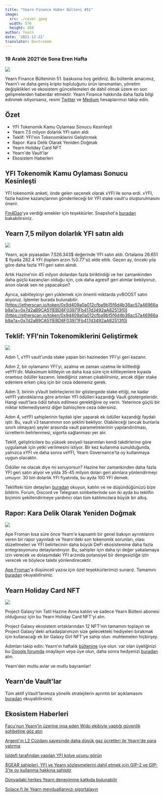 ```yaml
---
title: "Yearn Finance Haber Bülteni #51"
image:
  src: ./cover.jpeg
  width: 576
  height: 288
author: Yearn
date: '2021-12-22'
translator: Dastronom
---
```


### 19 Aralık 2021'de Sona Eren Hafta

![](/_posts/_newsletters/Yearn-Finance-Newsletter-51/cover.jpeg?w=880&h=440)

Yearn Finance Bülteninin 51. baskısına hoş geldiniz. Bu bültenle amacımız, Yearn'i ve daha geniş kripto topluluğunu ürün lansmanları, yönetim değişiklikleri ve ekosistem güncellemeleri de dahil olmak üzere en son gelişmelerden haberdar etmektir. Yearn Finance hakkında daha fazla bilgi edinmek istiyorsanız, resmi [Twitter](https://twitter.com/iearnfinance) ve [Medium](https://medium.com/iearn) hesaplarımızı takip edin.

## Özet

- YFI Tokenomik Kamu Oylaması Sonucu Kesinleşti
- Yearn 7,5 milyon dolarlık YFI satın aldı
- Teklif: YFI'nin Tokenomiklerini Geliştirmek
- Rapor: Kara Delik Olarak Yeniden Doğmak
- Yearn Holiday Card NFT
- Yearn'de Vault'lar
- Ekosistem Haberleri

## YFI Tokenomik Kamu Oylaması Sonucu Kesinleşti

YFI tokenomik anketi, önde gelen seçenek olarak xYFI ile sona erdi. xYFI, fazla hazine kazançlarının gönderileceği bir YFI stake vault'u oluşturulmasını önerir.

[Fin4Dao](https://twitter.com/Fin4Dao)'ya verdiği emekler için teşekkürler. Snapshot'a [buradan](https://snapshot.org/#/ybaby.eth/proposal/0x783cb3d57dd59b2827f6a42967375f06504cc947ebaa3c0e495c7b29ffd47aea) bakabilirsiniz.

## Yearn 7,5 milyon dolarlık YFI satın aldı

![](/_posts/_newsletters/Yearn-Finance-Newsletter-51/image2.jpg?w=800&h=609)

Yearn, açık piyasadan 7.526.343$ değerinde YFI satın aldı. Ortalama 26.651 $ fiyatla 282.4 YFI (toplam arzın %0.77'si) elde ettik. Geçen ay, önceki yıla göre daha fazla YFI geri satın alındı.

Artık Hazine'nin 45 milyon dolardan fazla biriktirdiği ve her zamankinden daha güçlü kazançları olduğu için, çok daha agresif geri alımlar bekliyoruz. anon olarak sen ne yapacaksın?

Ayrıca, sabitleyiciyi geri yüklemek için önemli miktarda yvBOOST satın alıyoruz. İşlemler burada bulunabilir: [https://etherscan.io/token/0x9d409a0a012cfba9b15f6d4b36ac57a46966ab9a?a=0x7d2aB9CA511EBD6F03971Fb417d3492aA82513f0](https://etherscan.io/token/0x9d409a0a012cfba9b15f6d4b36ac57a46966ab9a?a=0x7d2aB9CA511EBD6F03971Fb417d3492aA82513f0)

## Teklif: YFI'nin Tokenomiklerini Geliştirmek

![](/_posts/_newsletters/Yearn-Finance-Newsletter-51/image3.jpg?w=800&h=466)

Adım 1, xYFI vault'unda stake yapan biri hazineden YFI'yi geri kazanır.

Adım 2, bir oylamanın YFI'yi, azalma ve zaman uzatma ile kilitlediği veYFI'dir. Maksimum kilitleyin ve daha kısa süre için kilitleyenlere kıyasla orantısız ödüller kazanın. İstediğiniz zaman çıkabilirsiniz, ancak diğer stake edenlere erken çıkış için bir ceza ödemeniz gerek.

Adım 3, birinin yVault belirteçlerini bir göstergede stake ettiği, ne kadar veYFI yatırdıklarına göre artırılan YFI ödülleri kazandığı Vault göstergeleridir. Hangi vault'lara ödül tahsis edilmesi gerektiğine oy verin. Yeterince güçlü bir miktar kitlemediyseniz diğer bahisçilere ceza ödersiniz.

Adım 4, veYFI sahiplerinin faydalı işler yaparak ek ödüller kazandığı faydalı iştir. Bu, vault v3 tasarımının son şeklini bekliyor. Olabileceği (ancak bunlarla sınırlı olmayan) şeyler arasında vault parametrelerinin yapılandırılması, ücretlerin belirlenmesi, sigorta sağlanması yer alır.

Teklif, geliştiricilere bu yüksek seviyeli tasarımları kendi takdirlerine göre uygulamak için yetki verilmesini istiyor. Bir kez kullanıma sunulduğunda, yalnızca xYFI ve daha sonra veYFI, Yearn Governance'ta oy kullanmaya uygun olacaktır.

Ödüller ne olacak diye mi soruyorsun? Hazine her zamankinden daha fazla YFI geri satın alıyor ve yılda 35-45 milyon doları geri alımlara yönlendirmeyi umuyor. 30 bin dolarlık YFI fiyatında, bu ayda 100 YFI demek.

Teklifteki tüm detayları [buradan](https://gov.yearn.finance/t/proposal-evolving-yfi-tokenomics/11994) okuyun, katılın ve ne düşündüğünüzü bize bildirin. Forum, Discord ve Telegram sohbetlerinde son iki ayda bu teklifin biçimini şekillendirmeye yardımcı olan tüm katılımcılara büyük bir alkış.

## Rapor: Kara Delik Olarak Yeniden Doğmak

![](/_posts/_newsletters/Yearn-Finance-Newsletter-51/image4.jpg?w=733&h=750)

Ape Froman kısa süre önce Yearn'e kapsamlı bir genel bakışın ayrıntılarını veren bir rapor yayınladı ve Yearn'deki son tokenomik sorunları, olası düzeltmeleri ve YFI belirtecinin daha büyük DeFi ekosistemine daha fazla entegrasyonunu detaylandırıyor. Bu, sahipler için daha iyi değer yakalamaya izin verecek ve dolaşımdaki YFI arzında potansiyel bir dengesizliğe izin verecek ve böylece talebi yönlendirecektir.

[Ape Froman](https://medium.com/@portiadog)'a düşünceli yazısı için özel teşekkürlerimizi sunarız. Tamamını [buradan](https://medium.com/@portiadog/yfi-reborn-as-a-black-hole-db249b90ed5a) okuyabilirsiniz.

## Yearn Holiday Card NFT

![](/_posts/_newsletters/Yearn-Finance-Newsletter-51/image5.jpg?w=625&h=750)

Project Galaxy'nin Tatil Hazine Avına katılın ve sadece Yearn Bülteni abonesi olduğunuz için bu Yearn Holiday Card NFT'yi alın.

Project Galaxy ekosistem ortaklarından 12 NFT'nin tamamını toplayın ve Project Galaxy'deki arkadaşlarımızın size gelecekteki hediyeleri bırakmak için kullanacağı ek bir Galaxy Girl NFT'ye sahip olun. muhtemelen hiçbirşey.

Adımları takip edin: Yearn'ın haftalık [bültenine](https://yearn.substack.com/) üye olun. var olan üyeliğinizi bu [Google forumda](https://forms.gle/gsVpRsjdSXxyaXha9) onaylayın veya üye olun, daha sonra hedyenizi [buradan](https://galaxy.eco/yearn/campaign/GCTj8UUaoD) alın.

Yearn'den mutlu avlar ve mutlu bayramlar!

## Yearn'de Vault'lar

Tüm aktif yVault'larımıza yönelik stratejilerin ayrıntılı bir açıklamasını [buradan](https://medium.com/yearn-state-of-the-vaults/the-vaults-at-yearn-9237905ffed3) okuyabilirsiniz.

## Ekosistem Haberleri

[Facu'nun Yearn'in üzerine inşa eden Wido ekibiyle yaptığı güvenlik sohbetine göz atın](https://www.joinwido.com/blog/chat-with-facu-about-wido-together-and-its-security-model)

[Argent'ın L2 Cüzdanı sayesinde daha düşük gaz ücretleri ile Yearn'de para yatırma](https://twitter.com/argentHQ/status/1471503921851944983)

[loldefi tarafından yapılan YFI kolye ucunu görün](https://twitter.com/loldefi/status/1470449196939493383)

[$GEAR sahipleri, YFI ve Yearn sözleşmelerini dahil etmek için GIP-2 ve GIP-3'te oy kullanma hakkına sahiptir](https://twitter.com/GearboxProtocol/status/1472299963149426696?s=20)

[Dünyadaki herkes Yearn deneyimine katkıda bulunabilir](https://twitter.com/bantg/status/1472038972092207107?s=20)

[Solace.fi ile Yearn mevduatlarınızı sigortalayın](https://twitter.com/SolaceFi/status/1471594979638321153?s=20)

